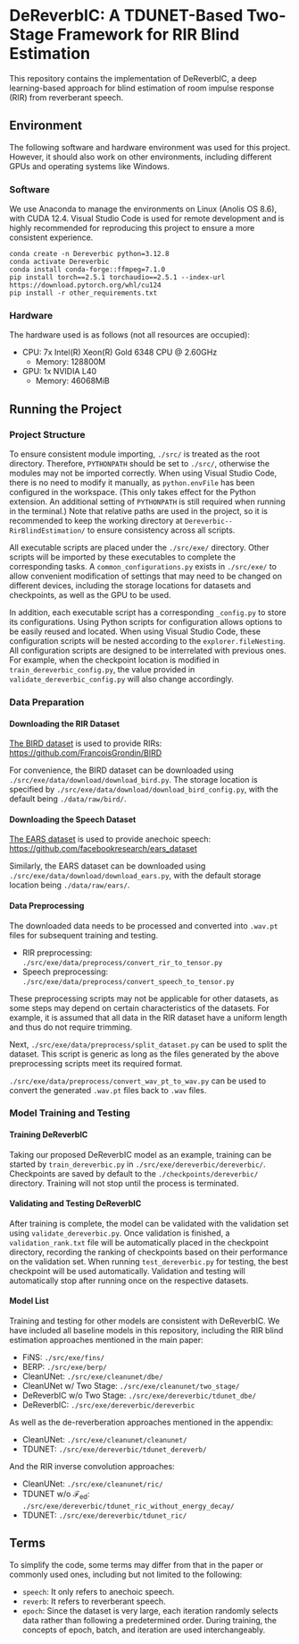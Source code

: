 # DeReverbIC: A TDUNET-Based Two-Stage Framework for RIR Blind Estimation

This repository contains the implementation of DeReverbIC, a deep learning-based approach for blind estimation of room impulse response (RIR) from reverberant speech.

## Environment

The following software and hardware environment was used for this project. However, it should also work on other environments, including different GPUs and operating systems like Windows.

### Software

We use Anaconda to manage the environments on Linux (Anolis OS 8.6), with CUDA 12.4. Visual Studio Code is used for remote development and is highly recommended for reproducing this project to ensure a more consistent experience.

```shell
conda create -n Dereverbic python=3.12.8
conda activate Dereverbic
conda install conda-forge::ffmpeg=7.1.0
pip install torch==2.5.1 torchaudio==2.5.1 --index-url https://download.pytorch.org/whl/cu124
pip install -r other_requirements.txt
```

### Hardware

The hardware used is as follows (not all resources are occupied):

- CPU: 7x Intel(R) Xeon(R) Gold 6348 CPU @ 2.60GHz
    - Memory: 128800M
- GPU: 1x NVIDIA L40
    - Memory: 46068MiB

## Running the Project

### Project Structure

To ensure consistent module importing, `./src/` is treated as the root directory. Therefore, `PYTHONPATH` should be set to `./src/`, otherwise the modules may not be imported correctly. When using Visual Studio Code, there is no need to modify it manually, as `python.envFile` has been configured in the workspace. (This only takes effect for the Python extension. An additional setting of `PYTHONPATH` is still required when running in the terminal.) Note that relative paths are used in the project, so it is recommended to keep the working directory at `Dereverbic--RirBlindEstimation/` to ensure consistency across all scripts.

All executable scripts are placed under the `./src/exe/` directory. Other scripts will be imported by these executables to complete the corresponding tasks. A `common_configurations.py` exists in `./src/exe/` to allow convenient modification of settings that may need to be changed on different devices, including the storage locations for datasets and checkpoints, as well as the GPU to be used.

In addition, each executable script has a corresponding `_config.py` to store its configurations. Using Python scripts for configuration allows options to be easily reused and located. When using Visual Studio Code, these configuration scripts will be nested according to the `explorer.fileNesting`. All configuration scripts are designed to be interrelated with previous ones. For example, when the checkpoint location is modified in `train_dereverbic_config.py`, the value provided in `validate_dereverbic_config.py` will also change accordingly.

### Data Preparation

#### Downloading the RIR Dataset

[The BIRD dataset](https://arxiv.org/abs/2010.09930) is used to provide RIRs: https://github.com/FrancoisGrondin/BIRD

For convenience, the BIRD dataset can be downloaded using `./src/exe/data/download/download_bird.py`. The storage location is specified by `./src/exe/data/download/download_bird_config.py`, with the default being `./data/raw/bird/`.

#### Downloading the Speech Dataset

[The EARS dataset](https://www.isca-archive.org/interspeech_2024/richter24_interspeech.html) is used to provide anechoic speech: https://github.com/facebookresearch/ears_dataset

Similarly, the EARS dataset can be downloaded using `./src/exe/data/download/download_ears.py`, with the default storage location being `./data/raw/ears/`.

#### Data Preprocessing

The downloaded data needs to be processed and converted into `.wav.pt` files for subsequent training and testing.

- RIR preprocessing: `./src/exe/data/preprocess/convert_rir_to_tensor.py`
- Speech preprocessing: `./src/exe/data/preprocess/convert_speech_to_tensor.py`

These preprocessing scripts may not be applicable for other datasets, as some steps may depend on certain characteristics of the datasets. For example, it is assumed that all data in the RIR dataset have a uniform length and thus do not require trimming.

Next, `./src/exe/data/preprocess/split_dataset.py` can be used to split the dataset. This script is generic as long as the files generated by the above preprocessing scripts meet its required format.

`./src/exe/data/preprocess/convert_wav_pt_to_wav.py` can be used to convert the generated `.wav.pt` files back to `.wav` files.

### Model Training and Testing

#### Training DeReverbIC

Taking our proposed DeReverbIC model as an example, training can be started by `train_dereverbic.py` in `./src/exe/dereverbic/dereverbic/`. Checkpoints are saved by default to the `./checkpoints/dereverbic/` directory. Training will not stop until the process is terminated.

#### Validating and Testing DeReverbIC

After training is complete, the model can be validated with the validation set using `validate_dereverbic.py`. Once validation is finished, a `validation_rank.txt` file will be automatically placed in the checkpoint directory, recording the ranking of checkpoints based on their performance on the validation set. When running `test_dereverbic.py` for testing, the best checkpoint will be used automatically. Validation and testing will automatically stop after running once on the respective datasets.

#### Model List

Training and testing for other models are consistent with DeReverbIC. We have included all baseline models in this repository, including the RIR blind estimation approaches mentioned in the main paper:
- FiNS: `./src/exe/fins/`
- BERP: `./src/exe/berp/`
- CleanUNet: `./src/exe/cleanunet/dbe/`
- CleanUNet w/ Two Stage: `./src/exe/cleanunet/two_stage/`
- DeReverbIC w/o Two Stage: `./src/exe/dereverbic/tdunet_dbe/`
- DeReverbIC: `./src/exe/dereverbic/dereverbic`

As well as the de-reverberation approaches mentioned in the appendix:
- CleanUNet: `./src/exe/cleanunet/cleanunet/`
- TDUNET: `./src/exe/dereverbic/tdunet_dereverb/`

And the RIR inverse convolution approaches:
- CleanUNet: `./src/exe/cleanunet/ric/`
- TDUNET w/o $\mathcal{F}_\mathrm{ed}$: `./src/exe/dereverbic/tdunet_ric_without_energy_decay/`
- TDUNET: `./src/exe/dereverbic/tdunet_ric/`

## Terms

To simplify the code, some terms may differ from that in the paper or commonly used ones, including but not limited to the following:
- `speech`: It only refers to anechoic speech.
- `reverb`: It refers to reverberant speech.
- `epoch`: Since the dataset is very large, each iteration randomly selects data rather than following a predetermined order. During training, the concepts of epoch, batch, and iteration are used interchangeably.
